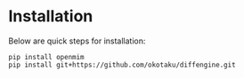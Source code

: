 # Installation

Below are quick steps for installation:

```
pip install openmim
pip install git+https://github.com/okotaku/diffengine.git
```
